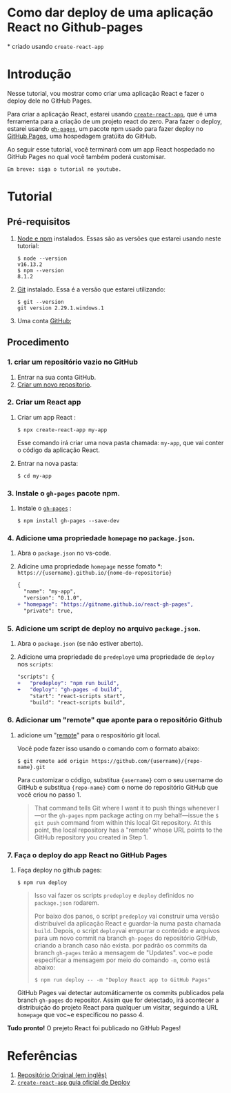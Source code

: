# Como dar deploy de uma aplicação React no Github-pages 

\* criado usando `create-react-app`

# Introdução
Nesse tutorial, vou mostrar como criar uma aplicação React e fazer o deploy dele no GitHub Pages.

Para criar a aplicação React, estarei usando [`create-react-app`](https://create-react-app.dev/), que é uma ferramenta para a criação de um projeto react do zero. Para fazer o deploy, estarei usando [`gh-pages`](https://github.com/tschaub/gh-pages), um pacote npm usado para fazer deploy no [GitHub Pages](https://docs.github.com/en/pages/getting-started-with-github-pages/about-github-pages), uma hospedagem gratúita do GitHub.

Ao seguir esse tutorial, você terminará com um app React hospedado no GitHub Pages no qual você também poderá customisar.

    Em breve: siga o tutorial no youtube.

# Tutorial

## Pré-requisitos

1. [Node e npm](https://nodejs.org/en/download/) instalados. Essas são as versões que estarei usando neste tutorial:

    ```
    $ node --version
    v16.13.2
    $ npm --version
    8.1.2
    ```
    
2. [Git](https://git-scm.com/book/en/v2/Getting-Started-Installing-Git) instalado. Essa é a versão que estarei utilizando:

    ```
    $ git --version
    git version 2.29.1.windows.1
    ```

3. Uma conta [GitHub](https://github.com/signup);

## Procedimento

### 1. criar um repositório **vazio** no GitHub

1. Entrar na sua conta GitHub.
2. [Criar um novo repositorio](https://github.com/new).


### 2. Criar um React app

1. Criar um app React :

  
    ```shell
    $ npx create-react-app my-app
    ```

    Esse comando irá criar uma nova pasta chamada: `my-app`, que vai conter o código da aplicação React.

2. Entrar na nova pasta:
  
    ```shell
    $ cd my-app
    ```


### 3. Instale o `gh-pages` pacote npm.

1. Instale o [`gh-pages`](https://github.com/tschaub/gh-pages) :
 
    ```shell
    $ npm install gh-pages --save-dev
    ```


### 4. Adicione uma propriedade `homepage` no `package.json`.

1. Abra o `package.json` no vs-code.
   

2. Adicine uma propriedade `homepage` nesse fomato \*: `https://{username}.github.io/{nome-do-repositorio}`

    
    ```diff
    {
      "name": "my-app",
      "version": "0.1.0",
    + "homepage": "https://gitname.github.io/react-gh-pages",
      "private": true,
    ```

### 5. Adicione um script de deploy no arquivo `package.json`.

1. Abra  o `package.json` (se não estiver aberto).
   

2. Adicione uma propriedade de `predeploy`e uma propriedade de  `deploy` nos `scripts`:

    ```diff
    "scripts": {
    +   "predeploy": "npm run build",
    +   "deploy": "gh-pages -d build",
        "start": "react-scripts start",
        "build": "react-scripts build",
    ```


### 6. Adicionar um "remote" que aponte para o repositório Github

1. adicione um "[remote](https://git-scm.com/docs/git-remote)" para o respositório git local.

    Você pode fazer isso usando o comando com o formato abaixo: 
    
    ```shell
    $ git remote add origin https://github.com/{username}/{repo-name}.git
    ```
    
    Para customizar o código, substitua `{username}` com o seu username do GitHub e substitua `{repo-name}`  com o nome do repositório GitHub que você criou no passo 1.


    > That command tells Git where I want it to push things whenever I—or the `gh-pages` npm package acting on my behalf—issue the `$ git push` command from within this local Git repository.
At this point, the local repository has a "remote" whose URL points to the GitHub repository you created in Step 1.

### 7. Faça o deploy do app React no GitHub Pages

1. Faça deploy no github pages:

    ```shell
    $ npm run deploy
    ```

    > Isso vai fazer os scripts `predeploy` e  `deploy` definidos no `package.json` rodarem.
    >
    > Por baixo dos panos, o script `predeploy` vai construir uma versão distribuível da aplicação React e guardar-la numa pasta chamada  `build`. Depois, o script `deploy`vai empurrar o conteúdo e arquivos para um novo commit na branch `gh-pages` do repositório GitHub, criando a branch caso não exista.
    > por padrão os commits da branch `gh-pages` terão a mensagem de "Updates". voc~e pode especificar a mensagem por meio do comando `-m`, como está abaixo:
    > ```shell
    > $ npm run deploy -- -m "Deploy React app to GitHub Pages"
    > ```
    GitHub Pages vai detectar automáticamente os commits publicados pela branch `gh-pages` do repositor. Assim que for detectado, irá acontecer a distribuição do projeto React para qualquer um visitar, seguindo a URL `homepage` que voc~e especificou no passo 4.

**Tudo pronto!** O prejeto React foi publicado no GitHub Pages! 
  
# Referências

1. [ Repositório Original (em inglês) ](https://github.com/gitname/react-gh-pages)
2. [ `create-react-app` guia oficial de Deploy](https://create-react-app.dev/docs/deployment/#github-pages)
